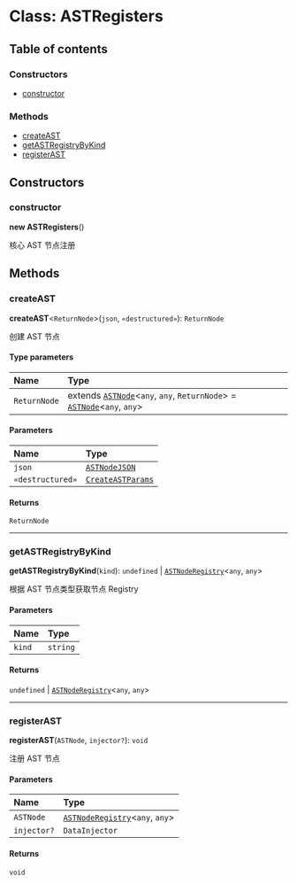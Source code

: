 # Class: ASTRegisters

## Table of contents

### Constructors

* [constructor](/auto-docs/variable-core/classes/ASTRegisters.md#constructor)

### Methods

* [createAST](/auto-docs/variable-core/classes/ASTRegisters.md#createast)
* [getASTRegistryByKind](/auto-docs/variable-core/classes/ASTRegisters.md#getastregistrybykind)
* [registerAST](/auto-docs/variable-core/classes/ASTRegisters.md#registerast)

## Constructors

### constructor

**new ASTRegisters**()

核心 AST 节点注册

## Methods

### createAST

**createAST**<`ReturnNode`>(`json`, `«destructured»`): `ReturnNode`

创建 AST 节点

#### Type parameters

| Name | Type |
| :------ | :------ |
| `ReturnNode` | extends [`ASTNode`](/auto-docs/variable-core/classes/ASTNode.md)<`any`, `any`, `ReturnNode`> = [`ASTNode`](/auto-docs/variable-core/classes/ASTNode.md)<`any`, `any`> |

#### Parameters

| Name | Type |
| :------ | :------ |
| `json` | [`ASTNodeJSON`](/auto-docs/variable-core/interfaces/ASTNodeJSON.md) |
| `«destructured»` | [`CreateASTParams`](/auto-docs/variable-core/interfaces/CreateASTParams.md) |

#### Returns

`ReturnNode`

***

### getASTRegistryByKind

**getASTRegistryByKind**(`kind`): `undefined` | [`ASTNodeRegistry`](/auto-docs/variable-core/interfaces/ASTNodeRegistry.md)<`any`, `any`>

根据 AST 节点类型获取节点 Registry

#### Parameters

| Name | Type |
| :------ | :------ |
| `kind` | `string` |

#### Returns

`undefined` | [`ASTNodeRegistry`](/auto-docs/variable-core/interfaces/ASTNodeRegistry.md)<`any`, `any`>

***

### registerAST

**registerAST**(`ASTNode`, `injector?`): `void`

注册 AST 节点

#### Parameters

| Name | Type |
| :------ | :------ |
| `ASTNode` | [`ASTNodeRegistry`](/auto-docs/variable-core/interfaces/ASTNodeRegistry.md)<`any`, `any`> |
| `injector?` | `DataInjector` |

#### Returns

`void`
